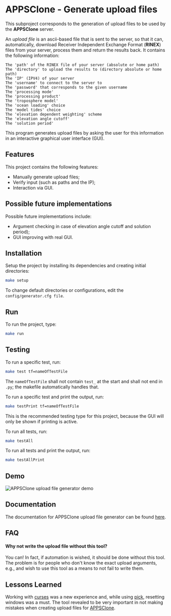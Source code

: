 # APPSClone - Generate upload files

This subproject corresponds to the generation of upload files to be used by the **APPSClone** server.

An *upload file* is an ascii-based file that is sent to the server, so that it can, automatically, download Receiver Independent Exchange Format (**RINEX**) files from your server, process them and return the results back. It contains the following information:

```
The 'path' of the RINEX file of your server (absolute or home path)
The 'directory' to upload the results to (directory absolute or home path)
The 'IP' (IPV4) of your server
The 'username' to connect to the server to
The 'password' that corresponds to the given username
The 'processing mode'
The 'processing product'
The 'troposphere model'
The 'ocean loading' choice
The 'model tides' choice
The 'elevation dependent weighting' scheme
The 'elevation angle cutoff'
The 'solution period'
```

This program generates upload files by asking the user for this information in an interactive graphical user interface (GUI).
## Features

This project contains the following features:

* Manually generate upload files;
* Verify input (such as paths and the IP);
* Interaction via GUI.

## Possible future implementations

Possible future implementations include:

* Argument checking in case of elevation angle cutoff and solution period);
* GUI improving with real GUI.
## Installation

Setup the project by installing its dependencies and creating initial directories:

```bash
make setup
```

To change default directories or configurations, edit the `config/generator.cfg file`.
    
## Run

To run the project, type:

```bash
make run
```


## Testing

To run a specific test, run:

```bash
make test tf=nameOfTestFile
```

The `nameOfTestFile` shall not contain `test_` at the start and shall not end in `.py`; the makefile automatically handles that.


To run a specific test and print the output, run:

```bash
make testPrint tf=nameOfTestFile
```

This is the recommended testing type for this project, because the GUI will only be shown if printing is active.

To run all tests, run:

```bash
make testAll
```

To run all tests and print the output, run:
```bash
make testAllPrint
```
## Demo

![APPSClone upload file generator demo](https://user-images.githubusercontent.com/61360702/177223633-9581f65f-6a6e-40a3-a6ad-e1ed74700f12.gif)

## Documentation

The documentation for APPSClone upload file generator can be found [here](https://github.com/DuarteArribas/APPSClone/tree/main/development/APPSClone_UploadFileGenerator/docs).


## FAQ

#### Why not write the upload file without this tool?

You can! In fact, if automation is wished, it should be done without this tool. The problem is for people who don't know the exact upload arguments, e.g., and wish to use this tool as a means to not fail to write them.

## Lessons Learned

Working with [curses](https://docs.python.org/3/howto/curses.html) was a new experience and, while using [pick](https://pypi.org/project/pick/), resetting windows was a must. The tool revealed to be very important in not making mistakes when creating upload files for [APPSClone](https://github.com/DuarteArribas/APPSClone).

